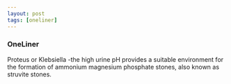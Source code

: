 ```yaml
---
layout: post
tags: [oneliner]
---
```



### OneLiner

Proteus or Klebsiella -the high urine pH provides a suitable environment for the formation of ammonium magnesium phosphate stones, also known as struvite stones.
